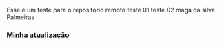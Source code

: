 Esse é um teste para o repositório remoto 
teste 01
teste 02
maga da silva
Palmeiras 
### Minha atualização